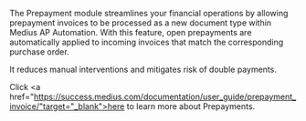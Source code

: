 The Prepayment module streamlines your financial operations by allowing prepayment invoices to be processed as a new document type within Medius AP Automation. With this feature, open prepayments are automatically applied to incoming invoices that match the corresponding purchase order. 

It reduces manual interventions and mitigates risk of double payments.

Click <a href="https://success.medius.com/documentation/user_guide/prepayment_invoice/"target="_blank">here</a> to learn more about Prepayments.

<ActivateModule deploymentTask="Activate_Prepayments_in_Production"/>
